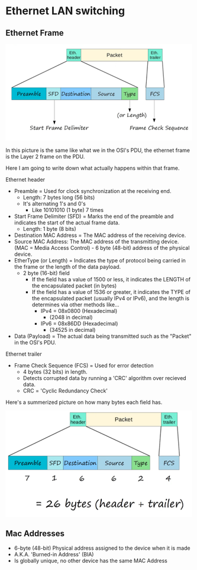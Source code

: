 <h1>Ethernet LAN switching</h1>

<h2>Ethernet Frame</h2>

![alt text](image.png)

In this picture is the same like what we in the OSI's PDU, the ethernet frame is the Layer 2 frame on the PDU.

Here I am going to write down what actually happens within that frame.

Ethernet header 
 - Preamble = Used for clock synchronization at the receiving end.
     - Length: 7 bytes long (56 bits)
     - It's alternating 1's and 0's
         - Like 10101010 (1 byte) 7 times
 - Start Frame Delimiter (SFD) = Marks the end of the preamble and indicates the start of the actual frame data. 
     - Length: 1 byte (8 bits)
 - Destination MAC Address = The MAC address of the receiving device. 
 - Source MAC Address: The MAC address of the transmitting device. 
        (MAC = Media Access Control)
            - 6 byte (48-bit) address of the physical device.
 - EtherType (or Length) = Indicates the type of protocol being carried in the frame or the length of the data payload. 
     - 2 byte (16-bit) field
         - If the field has a value of 1500 or less, it indicates the LENGTH of the encapsulated packet (in bytes)
         - If the field has a value of 1536 or greater, it indicates the TYPE of the encapsulated packet (usually IPv4 or IPv6), and the length is determines via other methods like... 
             - IPv4 = 08x0800 (Hexadecimal)
                 - (2048 in decimal)
             - IPv6 = 08x86DD (Hexadecimal)
                 - (34525 in decimal)
 - Data (Payload) = The actual data being transmitted such as the "Packet" in the OSI's PDU.

Ethernet trailer
 - Frame Check Sequence (FCS) = Used for error detection
     - 4 bytes (32 bits) in length.
     - Detects corrupted data by running a 'CRC' algorithm over recieved data.
     - CRC = 'Cyclic Redundancy Check'

Here's a summerized picture on how many bytes each field has.

![alt text](image-1.png)



<h2>Mac Addresses</h2>
 
 - 6-byte (48-bit) Physical address assigned to the device when it is made
 - A.K.A. 'Burned-in Address' (BIA)
 - Is globally unique, no other device has the same MAC Address


<h2></h2>

<h2></h2>

<h2></h2>

<h2></h2>

